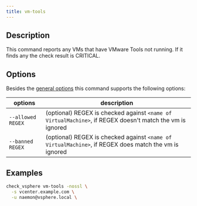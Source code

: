 ```yaml
---
title: vm-tools
---
```


## Description

This command reports any VMs that have VMware Tools not running.
If it finds any the check result is CRITICAL.

## Options

Besides the [general options](../../general-options/) this command supports the
following options:

| options | description |
|---|---|
| `--allowed REGEX` | (optional) REGEX is checked against `<name of VirtualMachine>`, if REGEX doesn't match the vm is ignored |
| `--banned REGEX` | (optional) REGEX is checked against `<name of VirtualMachine>`, if REGEX does match the vm is ignored |

## Examples

``` bash
check_vsphere vm-tools -nossl \
  -s vcenter.example.com \
  -u naemon@vsphere.local \
```
